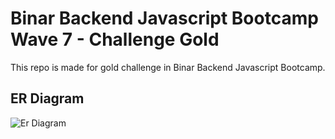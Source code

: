 # Binar Backend Javascript Bootcamp Wave 7 - Challenge Gold

This repo is made for gold challenge in Binar Backend Javascript Bootcamp.

## ER Diagram

![Er Diagram](https://raw.githubusercontent.com/wisedevguy/gold-challenge-binar-bej-wave-7-bijak/master/erd_binar_gold_wave_7_bijak.png)
